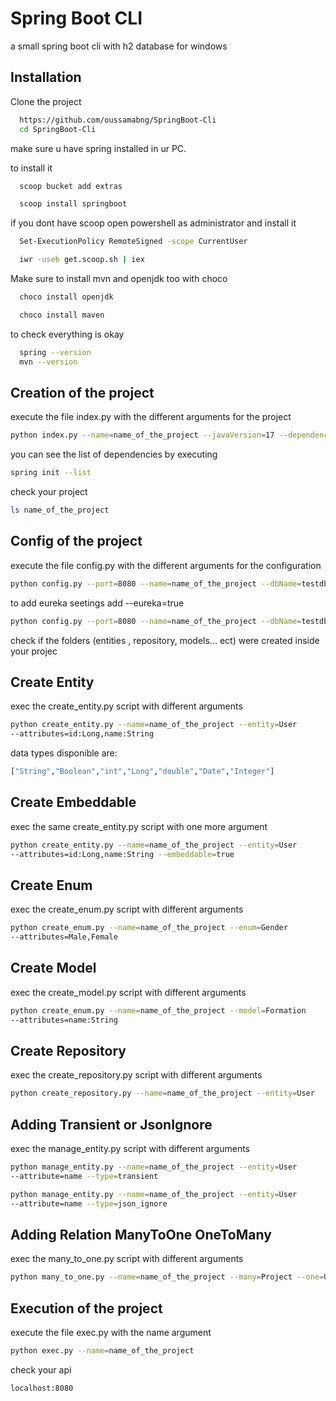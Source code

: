 
# Spring Boot CLI

a small spring boot cli with h2 database for windows



## Installation

Clone the project

```bash
  https://github.com/oussamabng/SpringBoot-Cli
  cd SpringBoot-Cli

```
make sure u have spring installed in ur PC.

to install it

```bash
  scoop bucket add extras
```
```bash
  scoop install springboot
```

if you dont have scoop open powershell as administrator and install it
```bash
  Set-ExecutionPolicy RemoteSigned -scope CurrentUser
```
```bash
  iwr -useb get.scoop.sh | iex
```
Make sure to install mvn and openjdk too with choco
```bash
  choco install openjdk
```
```bash
  choco install maven
```

to check everything is okay
```bash
  spring --version
  mvn --version
```
## Creation of the project

execute the file index.py with the different arguments for the project

```bash
python index.py --name=name_of_the_project --javaVersion=17 --dependencies=data-rest,web,lombok,data-jpa,h2

```

you can see the list of dependencies by executing

```bash
spring init --list
```

check your project

```bash
ls name_of_the_project
```

## Config of the project
execute the file config.py with the different arguments for the configuration

```bash
python config.py --port=8080 --name=name_of_the_project --dbName=testdb

```
to add eureka seetings add --eureka=true

```bash
python config.py --port=8080 --name=name_of_the_project --dbName=testdb --eureka=true

```

check if the folders (entities , repository, models... ect) were created inside your projec

## Create Entity

exec the create_entity.py script with different arguments

```bash
python create_entity.py --name=name_of_the_project --entity=User 
--attributes=id:Long,name:String
```

data types disponible are:
```bash
["String","Boolean","int","Long","double","Date","Integer"]
```

## Create Embeddable
exec the same create_entity.py script with one more argument
```bash
python create_entity.py --name=name_of_the_project --entity=User 
--attributes=id:Long,name:String --embeddable=true
```

## Create Enum
exec the create_enum.py script with different arguments
```bash
python create_enum.py --name=name_of_the_project --enum=Gender 
--attributes=Male,Female
```

## Create Model
exec the create_model.py script with different arguments
```bash
python create_enum.py --name=name_of_the_project --model=Formation 
--attributes=name:String
```
## Create Repository
exec the create_repository.py script with different arguments
```bash
python create_repository.py --name=name_of_the_project --entity=User
```
## Adding Transient or JsonIgnore
exec the manage_entity.py script with different arguments
```bash
python manage_entity.py --name=name_of_the_project --entity=User 
--attribute=name --type=transient
```
```bash
python manage_entity.py --name=name_of_the_project --entity=User 
--attribute=name --type=json_ignore
```
## Adding Relation ManyToOne OneToMany
exec the many_to_one.py script with different arguments
```bash
python many_to_one.py --name=name_of_the_project --many=Project --one=User --type=LAZY
```

## Execution of the project
execute the file exec.py with the name argument

```bash
python exec.py --name=name_of_the_project
```

check your api

```url
localhost:8080
```
